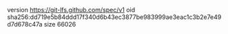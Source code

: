 version https://git-lfs.github.com/spec/v1
oid sha256:dd719e5b84ddd17f340d6b43ec3877be983999ae3eac1c3b2e7e49d7d678c47a
size 66026
